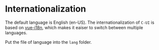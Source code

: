 # Internationalization

The default language is English (en-US). The internationalization of `C-UI` is based on [vue-i18n](https://github.com/kazupon/vue-i18n), which makes it eaiser to switch between multiple languages.

Put the file of language into the `lang` folder.
